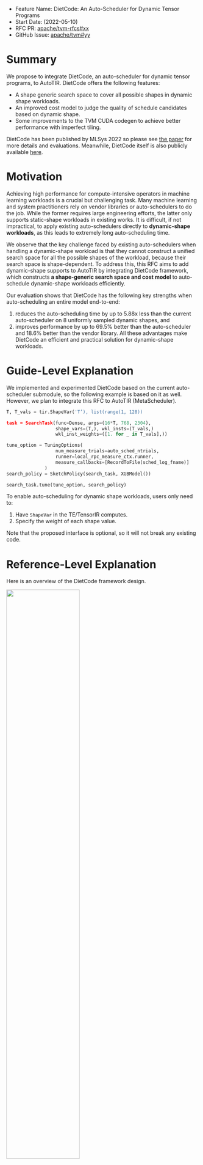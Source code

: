 - Feature Name: DietCode: An Auto-Scheduler for Dynamic Tensor Programs
- Start Date: (2022-05-10)
- RFC PR: [apache/tvm-rfcs#xx](https://github.com/apache/tvm-rfcs/pull/xx)
- GitHub Issue: [apache/tvm#yy](https://github.com/apache/tvm/pull/yy)

# Summary
[summary]: #summary

We propose to integrate DietCode, an auto-scheduler for dynamic tensor programs,
to AutoTIR. DietCode offers the following features:
- A shape generic search space to cover all possible shapes in dynamic shape
  workloads.
- An improved cost model to judge the quality of schedule candidates based on
  dynamic shape.
- Some improvements to the TVM CUDA codegen to achieve better performance with
  imperfect tiling.

DietCode has been published by MLSys 2022 so please see [the
paper](https://proceedings.mlsys.org/paper/2022/hash/fa7cdfad1a5aaf8370ebeda47a1ff1c3-Abstract.html)
for more details and evaluations. Meanwhile, DietCode itself is also publicly
available [here](https://github.com/UofT-EcoSystem/DietCode).

# Motivation
[motivation]: #motivation

Achieving high performance for compute-intensive operators in machine learning
workloads is a crucial but challenging task. Many machine learning and system
practitioners rely on vendor libraries or auto-schedulers to do the job. While
the former requires large engineering efforts, the latter only supports
static-shape workloads in existing works. It is difficult, if not impractical,
to apply existing auto-schedulers directly to **dynamic-shape workloads**, as
this leads to extremely long auto-scheduling time.

We observe that the key challenge faced by existing auto-schedulers when
handling a dynamic-shape workload is that they cannot construct a unified search
space for all the possible shapes of the workload, because their search space is
shape-dependent. To address this, this RFC aims to add dynamic-shape supports to
AutoTIR by integrating DietCode framework, which constructs **a shape-generic
search space and cost model** to auto-schedule dynamic-shape workloads
efficiently.

Our evaluation shows that DietCode has the following key strengths when
auto-scheduling an entire model end-to-end: 

1. reduces the auto-scheduling time by up to 5.88x less than the current
auto-scheduler on 8 uniformly sampled dynamic shapes, and
1. improves performance by up to 69.5% better than the auto-scheduler and 18.6%
better than the vendor library. All these advantages make DietCode an efficient
and practical solution for dynamic-shape workloads.


# Guide-Level Explanation
[guide-level-explanation]: #guide-level-explanation

We implemented and experimented DietCode based on the current auto-scheduler
submodule, so the following example is based on it as well. However, we plan to
integrate this RFC to AutoTIR (MetaScheduler).

```Python
T, T_vals = tir.ShapeVar('T’), list(range(1, 128))

task = SearchTask(func=Dense, args=(16*T, 768, 2304),
                  shape_vars=(T,), wkl_insts=(T_vals,)
                  wkl_inst_weights=([1. for _ in T_vals],))

tune_option = TuningOptions(
                  num_measure_trials=auto_sched_ntrials,
                  runner=local_rpc_measure_ctx.runner,
                  measure_callbacks=[RecordToFile(sched_log_fname)]
              )
search_policy = SketchPolicy(search_task, XGBModel())

search_task.tune(tune_option, search_policy)
```

To enable auto-scheduling for dynamic shape workloads, users only need to:
1. Have `ShapeVar` in the TE/TensorIR computes.
1. Specify the weight of each shape value.

Note that the proposed interface is optional, so it will not break any existing
code.


# Reference-Level Explanation
[reference-level-explanation]: #reference-level-explanation

Here is an overview of the DietCode framework design.

<img src="./docs/figures/DietCode.jpg" width="61.8%" />

- We construct **a shape-generic search space that consists of micro-kernels**,
  an incomplete program that carries out a tile of the complete computation, to
  efficiently support dynamic-shape workloads. 
  
  We use the hardware constraints (e.g., the maximum number of threads, the
  amount of shared and local memory) rather than the shape information to
  determine the micro-kernel candidates. Those candidates serve as the building
  blocks and are executed repeatedly to carry out a workload instance (defined
  as an static-shape instance of the dynamic-shape workload).
- We build a **micro-kernel-based cost model**. The key insight is that the cost
  of a complete program *P* that is made up of a micro-kernel *M* can be
  decomposed into two parts: 
  
  1. A shape-generic cost function *f*<sub>MK</sub> that predicts the cost of
     *M*, and
  1. A shape-dependent adaption cost function *f*<sub>adapt</sub> that defines
     the penalty of porting *M* to *P*.
  
  While *f*<sub>MK</sub> is a function that has to be learned and updated by
  real hardware measurements during the auto-scheduling process,
  *f*<sub>adapt</sub> is a simple term that can be evaluated using the core
  occupancy and the padding ratio (in other words, it does not require feature
  extraction from the schedules).

# Drawbacks
[drawbacks]: #drawbacks

- The proposed approach mostly works on NVIDIA GPUs and has not been tested on
  other hardware platforms.
- The current compilation workflow generates one program per input shape.
  Although we can merge those static-shape programs into a single dynamic-shape
  program like the following code snippet:
  ```CUDA
  __global__ void default_function(float* X, float* W, float* Y,
                                   const int T)
                                   // Note the `T` here.
  ```
  Our evaluations indicate that this program has at least 5% worse performance
  compared with the static-shape alternatives. Hence, we decide to sacrifice the
  binary size for the runtime performance, which can potentially be problematic
  when the hardware resources are limited.

# Rationale and Alternatives
[rationale-and-alternatives]: #rationale-and-alternatives

There is an approach proposed by [Nimble](https://arxiv.org/pdf/2006.03031.pdf),
which partitions a range of dynamic shape to buckets and tunes one kernel for
each bucket. We could, of course, implement this approach to the current
auto-scheduler and AutoTIR. However, as evaluated in the DietCode paper, this
approach is not guaranteed to achieve better performance as static shapes.

# Prior State-of-the-Arts
[prior-sotas]: #prior-sotas

- **Reuse-based Tuner** 

  Selective Tuning ([Cody Yu.
  2019](https://github.com/apache/incubator-tvm/issues/4188)) and ETO ([Jingzhi
  Fang et al. VLDB 2021](http://www.vldb.org/pvldb/vol15/p183-chen.pdf)) group
  workloads into clusters based on a set of pre-defined rules (e.g., similarity
  ratio in Selective Tuning) and reuse the same schedule in a single cluster.

- **Dynamic Neural Networks**

  Dynamic batching is a common graph-level optimization adopted by frameworks
  such as DyNet ([Graham Neubig et al. 2017](http://arxiv.org/abs/1701.03980)),
  Cavs ([Shizhen Xu et al. USENIX ATC
  2018](https://www.usenix.org/conference/atc18/presentation/xu-shizen)),
  BatchMaker ([Pin Gao et al. EuroSys
  2018](https://doi.org/10.1145/3190508.3190541)), and TensorFlow Fold ([Moshe
  Looks et al. ICLR 2017](https://openreview.net/forum?id=ryrGawqex)) for cases
  when the batch size is dynamic. 
  
  Nimble ([Haichen Shen et al. MLSys
  2021](https://proceedings.mlsys.org/paper/2021/hash/4e732ced3463d06de0ca9a15b6153677-Abstract.html))
  and DISC ([Kai Zhu et al. EuroMLSys
  2021](https://dl.acm.org/doi/10.1145/3437984.3458838)) both design a compiler
  to represent and execute dynamic neural networks. 
  
  Cortex ([Pratik Fegade et al. MLSys
  2021](https://proceedings.mlsys.org/paper/2021/hash/182be0c5cdcd5072bb1864cdee4d3d6e-Abstract.html)
  is a compiler-based framework on recursive neural networks. 
  
  Those works focus on the graph-level optimizations and therefore are
  orthogonal to DietCode, which operates on each individual layer. In fact,
  those graph-level solutions can also leverage DietCode for efficient operator
  code generation.

# Unresolved Questions
[unresolved-questions]: #unresolved-questions

- Does not support arbitrary shape dimensions. For better performance, we expect
  that shape dimensions have to be specified beforehand.

# Future Possibilities
[future-possibilities]: #future-possibilities

- Evaluate more operator use cases.
- CPU Support

# Upstreaming Milestones

We propose the following milestones for upstreaming, where each bullet point
corresponds to a PR with unit tests of roughly several hundred lines.

- [ ] Code Generation Support
  - Local Padding
  - Loop Partitioning
- [ ] Auto-Scheduler
  - Frontend Interface
  - Sketch Generation
  - Random Annotations
  - Program Measurer
  - Micro-Kernel Cost Model
  - Evolutionary Search
- [ ] Decision-Tree Dispatching
